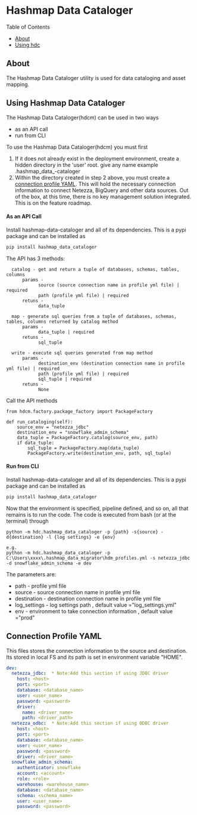 <!---
Copyright © 2020 Hashmap, Inc

Licensed under the Apache License, Version 2.0 the \("License"\);
you may not use this file except in compliance with the License.
You may obtain a copy of the License at

    http://www.apache.org/licenses/LICENSE-2.0

Unless required by applicable law or agreed to in writing, software
distributed under the License is distributed on an "AS IS" BASIS,
WITHOUT WARRANTIES OR CONDITIONS OF ANY KIND, either express or implied.
See the License for the specific language governing permissions and
limitations under the License.
--->

# Hashmap Data Cataloger

Table of Contents

* [About](#about)
* [Using hdc](#using-hashmap-data-cataloger)

## About
The Hashmap Data Cataloger utility is used for data cataloging and asset mapping.

## Using Hashmap Data Cataloger
The Hashmap Data Cataloger(hdcm) can be used in two ways 
* as an API call
* run from CLI 


To use the Hashmap Data Cataloger(hdcm) you must first

1. If it does not already exist in the deployment environment, create a hidden directory in the 'user' root. give any name example .hashmap_data_-cataloger
2. Within the directory created in step 2 above, you must create a [connection profile YAML](#connection-profile-yaml). This will hold the necessary connection information to connect Netezza, BigQuery and other data sources. Out of the box, at this time, there is no key management solution integrated. This is on the feature roadmap.


#### As an API Call
Install hashmap-data-cataloger and all of its dependencies. This is a pypi package and can be installed as

```bash
pip install hashmap_data_cataloger
```

The API has 3 methods:
```
  catalog - get and return a tuple of databases, schemas, tables, columns
      params -
            source (source connection name in profile yml file) | required
            path (profile yml file) | required
      retuns - 
            data_tuple

  map - generate sql queries from a tuple of databases, schemas, tables, columns returned by catalog method
      params - 
            data_tuple | required
      retuns - 
            sql_tuple

  write - execute sql queries generated from map method
      params - 
            destination_env (destination connection name in profile yml file) | required
            path (profile yml file) | required
            sql_tuple | required
      retuns - 
            None
```
Call the API methods
```
from hdcm.factory.package_factory import PackageFactory

def run_cataloging(self):
    source_env = "netezza_jdbc"
    destination_env = "snowflake_admin_schema"
    data_tuple = PackageFactory.catalog(source_env, path)
    if data_tuple:
        sql_tuple = PackageFactory.map(data_tuple)
        PackageFactory.write(destination_env, path, sql_tuple)
```

#### Run from CLI
Install hashmap-data-cataloger and all of its dependencies. This is a pypi package and can be installed as
```bash
pip install hashmap_data_cataloger
```

Now that the environment is specified, pipeline defined, and so on, all that remains is to run the code. The code is executed from bash (or at the terminal) through

```
python -m hdc.hashmap_data_cataloger -p {path} -s{source} -d{destination} -l {log settings} -e {env}

e.g. 
python -m hdc.hashmap_data_cataloger -p C:\Users\xxxx\.hashmap_data_migrator\hdm_profiles.yml -s netezza_jdbc -d snowflake_admin_schema -e dev

```

The parameters are:

* path - profile yml file 
* source - source connection name in profile yml file
* destination - destination connection name in profile yml file
* log_settings - log settings path , default value ="log_settings.yml"
* env - environment to take connection information , default value ="prod"

## Connection Profile YAML

This files stores the connection information to the source and destination.
Its stored in local FS and its path is set in environment variable "HOME".
```yaml
dev:
  netezza_jdbc:  * Note:Add this section if using JDBC driver
    host: <host>
    port: <port>
    database: <database_name>
    user: <user_name>
    password: <password>
    driver:
      name: <driver_name>
      path: <driver_path>
  netezza_odbc:  * Note:Add this section if using ODBC driver
    host: <host>
    port: <port>
    database: <database_name>
    user: <user_name>
    password: <password>
    driver: <driver_name>
  snowflake_admin_schema:
    authenticator: snowflake
    account: <account>
    role: <role>
    warehouse: <warehouse_name>
    database: <database_name>
    schema: <schema_name>
    user: <user_name>
    password: <password>
```

